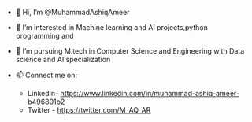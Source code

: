 - 👋 Hi, I’m @MuhammadAshiqAmeer
- 👀 I’m interested in Machine learning and AI projects,python programming and 
- 🌱 I’m pursuing M.tech in Computer Science and Engineering with Data science and AI specialization
- 📫 Connect me on:

     - LinkedIn-   https://www.linkedin.com/in/muhammad-ashiq-ameer-b496801b2
     - Twitter -   https://twitter.com/M_AQ_AR
      
<!---
MuhammadAshiqAmeer/MuhammadAshiqAmeer is a ✨ special ✨ repository because its `README.md` (this file) appears on your GitHub profile.
You can click the Preview link to take a look at your changes.
--->

